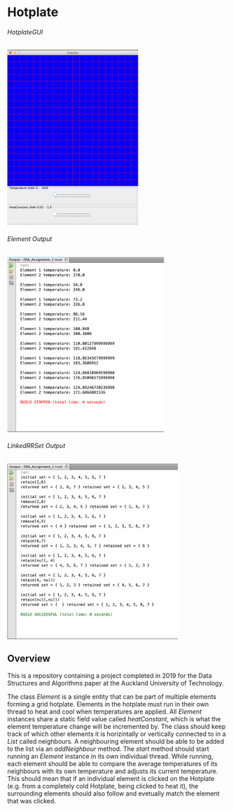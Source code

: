 # Hotplate

###### HotplateGUI
<img src="Hotplate/DSA-2019-A1-HotplateGUI.png" height="400"> 

###### Element Output
<img src="Hotplate/DSA-2019-A1-Element.png" height="400">

###### LinkedRRSet Output
<img src="Hotplate/DSA-2019-A1-LinkedRRSet.png" height="400">

## Overview
This is a repository containing a project completed in 2019 for the Data Structures and Algorithms paper at the Auckland University of Technology. 

The class *Element* is a single entity that can be part of multiple elements forming a grid hotplate. Elements in the hotplate must run in their own thread to heat and cool when temperatures are applied. All *Element* instances share a static field value called *heatConstant*, which is what the element temperature change will be incremented by. The class should keep track of which other elements it is horizintally or vertically connected to in a *List* called neighbours. A neighbouring element should be able to be added to the list via an *addNeighbour* method. The *start* method should start running an *Element* instance in its own individual thread. While running, each element should be able to compare the average temperatures of its neighbours with its own temperature and adjusts its current temperature. This should mean that if an individual element is clicked on the Hotplate (e.g. from a completely cold Hotplate, being clicked to heat it), the surrounding elements should also follow and evetually match the element that was clicked.

